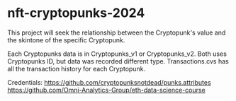 # nft-cryptopunks-2024
This project will seek the relationship between the Cryptopunk's value and the skintone of the specific Cryptopunk.

Each Cryptopunks data is in Cryptopunks_v1 or Cryptopunks_v2. Both uses Cryptopunks ID, but data was recorded different type.
Transactions.cvs has all the transaction history for each Cryptopunk.

Credentials: 
https://github.com/cryptopunksnotdead/punks.attributes
https://github.com/Omni-Analytics-Group/eth-data-science-course

